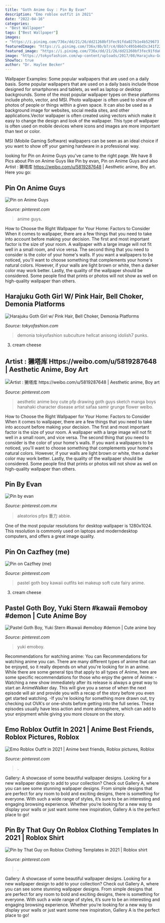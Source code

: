 ```yaml
---
title: "Goth Anime Guy : Pin By Evan"
description: "Emo roblox outfit in 2021"
date: "2022-04-16"
categories:
- "Best Wallpaper"
tags: ["Best Wallpaper"]
images:
- "https://i.pinimg.com/736x/dd/21/26/dd21260bf3fec91fda027b1e4b529673.jpg"
featuredImage: "https://i.pinimg.com/736x/8b/b7/c4/8bb7c495b46d3c341f2206a3f4e7427a.jpg"
featured_image: "https://i.pinimg.com/736x/dd/21/26/dd21260bf3fec91fda027b1e4b529673.jpg"
image: "https://tokyofashion.com/wp-content/uploads/2017/08/Harajuku-Goth-Fashion-Demonia-Broken-Doll-20170625DSC6336.jpg"
ShowToc: true
author: "Dr. Haylee Becker"
---
```



Wallpaper Examples: Some popular wallpapers that are used on a daily basis.
Some popular wallpapers that are used on a daily basis include those designed for smartphones and tablets, as well as laptop or desktop backgrounds. Some of the most popular wallpaper types on these platforms include photo, vector, and MSI. 
Photo wallpaper is often used to show off photos of people or things within a given space. It can also be used as a background image for websites, social media sites, and other applications.Vector wallpaper is often created using vectors which make it easy to change the design and look of the wallpaper. This type of wallpaper is often used on mobile devices where icons and images are more important than text or color. 

MSI (Mobile Gaming Software) wallpapers can be seen as an ideal choice if you want to show off your gaming hardware in a professional way.

	

		
looking for Pin on Anime Guys you've came to the right page. We have 8 Pics about Pin on Anime Guys like Pin by evan, Pin on Anime Guys and also Artist : 獭塔库 https://weibo.com/u/5819287648 | Aesthetic anime, Boy art. Here you go:
		
    
## Pin On Anime Guys

<img loading=lazy src="https://i.pinimg.com/736x/6f/78/e3/6f78e3c59089c4b3d1528c9be86eabcb.jpg" onerror="this.onerror=null;this.src='https://tse2.mm.bing.net/th?id=OIP.649HZhIGqFZ5XwSofvybBwHaJ4&amp;pid=15.1';" alt="Pin on Anime Guys">

_Source: pinterest.com_

>anime guys. 

	

How to Choose the Right Wallpaper for Your Home: Factors to Consider
When it comes to wallpaper, there are a few things that you need to take into account before making your decision. The first and most important factor is the size of your room. A wallpaper with a large image will not fit well in a small room, and vice versa. 
The second thing that you need to consider is the color of your home's walls. If you want a wallpapers to be noticed, you'll want to choose something that complements your home's natural colors. However, if your walls are light brown or white, then a darker color may work better. 
Lastly, the quality of the wallpaper should be considered. Some people find that prints or photos will not show as well on high-quality wallpaper than others.

    
## Harajuku Goth Girl W/ Pink Hair, Bell Choker, Demonia Platforms

<img loading=lazy src="https://tokyofashion.com/wp-content/uploads/2017/08/Harajuku-Goth-Fashion-Demonia-Broken-Doll-20170625DSC6336.jpg" onerror="this.onerror=null;this.src='https://tse2.mm.bing.net/th?id=OIP.r1PsdcO2N_YpfzEcMVIw6wHaLH&amp;pid=15.1';" alt="Harajuku Goth Girl w/ Pink Hair, Bell Choker, Demonia Platforms">

_Source: tokyofashion.com_

>demonia tokyofashion subculture hellcat anisong idolish7 punks. 

	

3. cream cheese 

    
## Artist : 獭塔库 Https://weibo.com/u/5819287648 | Aesthetic Anime, Boy Art

<img loading=lazy src="https://i.pinimg.com/736x/8b/b7/c4/8bb7c495b46d3c341f2206a3f4e7427a.jpg" onerror="this.onerror=null;this.src='https://tse2.mm.bing.net/th?id=OIP.9jgbig9aXdnFlvyP_FOKJQAAAA&amp;pid=15.1';" alt="Artist : 獭塔库 https://weibo.com/u/5819287648 | Aesthetic anime, Boy art">

_Source: pinterest.com_

>aesthetic anime boy cute pfp drawing goth guys sketch manga boys hanahaki character disease artist safaa samir grunge flower weibo. 

	

How to Choose the Right Wallpaper for Your Home: Factors to Consider
When it comes to wallpaper, there are a few things that you need to take into account before making your decision. The first and most important factor is the size of your room. A wallpaper with a large image will not fit well in a small room, and vice versa. 
The second thing that you need to consider is the color of your home's walls. If you want a wallpapers to be noticed, you'll want to choose something that complements your home's natural colors. However, if your walls are light brown or white, then a darker color may work better. 
Lastly, the quality of the wallpaper should be considered. Some people find that prints or photos will not show as well on high-quality wallpaper than others.

    
## Pin By Evan

<img loading=lazy src="https://i.pinimg.com/736x/ec/62/21/ec622104d1c718be002699ba38d3389e.jpg" onerror="this.onerror=null;this.src='https://tse2.mm.bing.net/th?id=OIP.KClnxdBzbfcl-vzwYW9v-gHaHa&amp;pid=15.1';" alt="Pin by evan">

_Source: pinterest.com.mx_

>aleatorios pfps 重力 abbie. 

	

One of the most popular resolutions for desktop wallpaper is 1280x1024. This resolution is commonly used on laptops and moderndesktop computers, and offers a great image quality.

    
## Pin On Cazfhey (me)

<img loading=lazy src="https://i.pinimg.com/736x/fa/19/24/fa1924086a08f6203e42beff5d1febcf.jpg" onerror="this.onerror=null;this.src='https://tse4.mm.bing.net/th?id=OIP.NzxFW2rPygq1vt2zwmvhBgHaJ3&amp;pid=15.1';" alt="Pin on Cazfhey (me)">

_Source: pinterest.com_

>pastel goth boy kawaii outfits kei makeup soft cute fairy anime. 

	

3. cream cheese 

    
## Pastel Goth Boy, Yuki Stern #kawaii #emoboy #demon | Cute Anime Boy

<img loading=lazy src="https://i.pinimg.com/736x/38/a6/da/38a6da7eaceabe98abb20c11c13ba899.jpg" onerror="this.onerror=null;this.src='https://tse3.mm.bing.net/th?id=OIP.6AAjsZf78vxIZ5kpdyCDzwHaJ3&amp;pid=15.1';" alt="Pastel Goth Boy, Yuki Stern #kawaii #emoboy #demon | Cute anime boy">

_Source: pinterest.com_

>yuki emoboy. 

	

Recommendations for watching anime: You can
Recommendations for watching anime you can. There are many different types of anime that can be enjoyed, so it really depends on what you're looking for in an anime. While there are some general tips that apply to all types of Anime, here are some specific recommendations for those who enjoy the genre of Anime: 
-Watching a new show immediately after its release is always a great way to start an AnimeWalker day. This will give you a sense of when the next episode will air and provide you with a recap of the story before you even get started watching. 
-If you're looking for something more drawn out, try checking out OVA's or one-shots before getting into the full series. These episodes usually have less action and more atmosphere, which can add to your enjoyment while giving you more closure on the story.

    
## Emo Roblox Outfit In 2021 | Anime Best Friends, Roblox Pictures, Roblox

<img loading=lazy src="https://i.pinimg.com/736x/50/0a/1e/500a1eb217c53eaca2fd6ed82ea9d776.jpg" onerror="this.onerror=null;this.src='https://tse2.mm.bing.net/th?id=OIP.hAxMTCXBvMg2DS4HhQupSAHaIX&amp;pid=15.1';" alt="Emo Roblox Outfit in 2021 | Anime best friends, Roblox pictures, Roblox">

_Source: pinterest.com_

>. 

	

Gallery: A showcase of some beautiful wallpaper designs.
Looking for a new wallpaper design to add to your collection? Check out Gallery A, where you can see some stunning wallpaper designs. From simple designs that are perfect for any room to bold and exciting designs, there is something for everyone. With such a wide range of styles, it’s sure to be an interesting and engaging browsing experience. Whether you’re looking for a new way to display your walls or just want some new inspiration, Gallery A is the perfect place to go!





	
	
    
## Pin By That Guy On Roblox Clothing Templates In 2021 | Roblox Shirt

<img loading=lazy src="https://i.pinimg.com/736x/dd/21/26/dd21260bf3fec91fda027b1e4b529673.jpg" onerror="this.onerror=null;this.src='https://tse4.mm.bing.net/th?id=OIP.idX1Mz7vqY0v_RrSorrujQHaHE&amp;pid=15.1';" alt="Pin by That Guy on Roblox Clothing Templates in 2021 | Roblox shirt">

_Source: pinterest.com_

>. 

	

Gallery: A showcase of some beautiful wallpaper designs.
Looking for a new wallpaper design to add to your collection? Check out Gallery A, where you can see some stunning wallpaper designs. From simple designs that are perfect for any room to bold and exciting designs, there is something for everyone. With such a wide range of styles, it’s sure to be an interesting and engaging browsing experience. Whether you’re looking for a new way to display your walls or just want some new inspiration, Gallery A is the perfect place to go!





	
	
